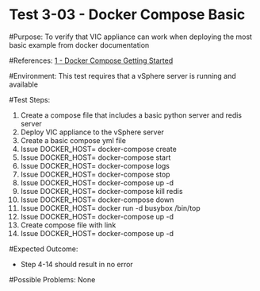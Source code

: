Test 3-03 - Docker Compose Basic
=======

#Purpose:
To verify that VIC appliance can work when deploying the most basic example from docker documentation

#References:
[1 - Docker Compose Getting Started](https://docs.docker.com/compose/gettingstarted/)

#Environment:
This test requires that a vSphere server is running and available

#Test Steps:
1. Create a compose file that includes a basic python server and redis server
2. Deploy VIC appliance to the vSphere server
3. Create a basic compose yml file
4. Issue DOCKER_HOST=<VCH IP> docker-compose create
5. Issue DOCKER_HOST=<VCH IP> docker-compose start
6. Issue DOCKER_HOST=<VCH IP> docker-compose logs
7. Issue DOCKER_HOST=<VCH IP> docker-compose stop
8. Issue DOCKER_HOST=<VCH IP> docker-compose up -d
9. Issue DOCKER_HOST=<VCH IP> docker-compose kill redis
10. Issue DOCKER_HOST=<VCH IP> docker-compose down
11. Issue DOCKER_HOST=<VCH IP> docker run -d busybox /bin/top
12. Issue DOCKER_HOST=<VCH IP> docker-compose up -d
13. Create compose file with link
14. Issue  DOCKER_HOST=<VCH IP> docker-compose up -d

#Expected Outcome:
* Step 4-14 should result in no error

#Possible Problems:
None